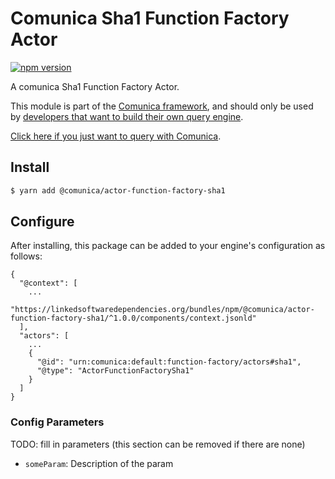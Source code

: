 # Comunica Sha1 Function Factory Actor

[![npm version](https://badge.fury.io/js/%40comunica%2Factor-function-factory-sha1.svg)](https://www.npmjs.com/package/@comunica/actor-function-factory-sha1)

A comunica Sha1 Function Factory Actor.

This module is part of the [Comunica framework](https://github.com/comunica/comunica),
and should only be used by [developers that want to build their own query engine](https://comunica.dev/docs/modify/).

[Click here if you just want to query with Comunica](https://comunica.dev/docs/query/).

## Install

```bash
$ yarn add @comunica/actor-function-factory-sha1
```

## Configure

After installing, this package can be added to your engine's configuration as follows:
```text
{
  "@context": [
    ...
    "https://linkedsoftwaredependencies.org/bundles/npm/@comunica/actor-function-factory-sha1/^1.0.0/components/context.jsonld"
  ],
  "actors": [
    ...
    {
      "@id": "urn:comunica:default:function-factory/actors#sha1",
      "@type": "ActorFunctionFactorySha1"
    }
  ]
}
```

### Config Parameters

TODO: fill in parameters (this section can be removed if there are none)

* `someParam`: Description of the param
